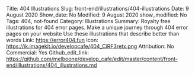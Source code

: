 Title: 404 Illustrations
Slug: front-end/illustrations/404-illustrations
Date: 9 August 2020
Show_date: No
Modified: 9 August 2020
show_modified: No
Tags: 404, not-found
Category: Illustrations
Summary:  Royalty free illustrations for 404 error pages. Make a unique journey through 404 error pages on your website Use these illustrations that describe better than words
Link: https://error404.fun
Icon: https://ik.imagekit.io/developcafe/404_CiRF3retx.png
Attribution: No
Commercial: Yes
Github_edit_link: https://github.com/melboone/develop_cafe/edit/master/content/front-end/illustrations/404_illustrations.md